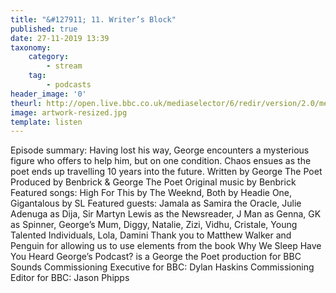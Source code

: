 ```yaml
---
title: "&#127911; 11. Writer’s Block"
published: true
date: 27-11-2019 13:39
taxonomy:
    category:
        - stream
    tag:
        - podcasts
header_image: '0'
theurl: http://open.live.bbc.co.uk/mediaselector/6/redir/version/2.0/mediaset/audio-nondrm-download/proto/http/vpid/p07sy838.mp3
image: artwork-resized.jpg
template: listen
--- 
```

Episode summary: Having lost his way, George encounters a mysterious figure who offers to help him, but on one condition. Chaos ensues as the poet ends up travelling 10 years into the future. Written by George The Poet Produced by Benbrick & George The Poet Original music by Benbrick Featured songs: High For This by The Weeknd, Both by Headie One, Gigantalous by SL Featured guests: Jamala as Samira the Oracle, Julie Adenuga as Dija, Sir Martyn Lewis as the Newsreader, J Man as Genna, GK as Spinner, George’s Mum, Diggy, Natalie, Zizi, Vidhu, Cristale, Young Talented Individuals, Lola, Damini Thank you to Matthew Walker and Penguin for allowing us to use elements from the book Why We Sleep Have You Heard George’s Podcast? is a George the Poet production for BBC Sounds Commissioning Executive for BBC: Dylan Haskins Commissioning Editor for BBC: Jason Phipps
